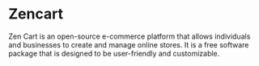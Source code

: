 # Zencart

Zen Cart is an open-source e-commerce platform that allows individuals and businesses to create and manage online stores. It is a free software package that is designed to be user-friendly and customizable.
